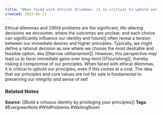 ```yaml
---
title: "When faced with ethical dilemmas, it is critical to uphold our principles, even if this comes at a cost"
created: 2023-06-11
---
```


Ethical dilemmas and [[Wild problems are the significant, life-altering decisions we encounter, where the outcomes are unclear, and each choice can significantly influence our identity and future]] often reveal a tension between our immediate desires and higher principles. Typically, we might define a rational decision as one where we choose the most desirable and feasible option, aka [[Narrow utilitarianism]]. However, this perspective may lead us to favor immediate gains over long-term [[Flourishing]], thereby risking a compromise of our principles. When faced with ethical dilemmas, it is critical to uphold our principles, even if this comes at a cost. The idea that our principles and core values are not for sale is fundamental to preserving our integrity and sense of self.

### Related Notes
**Source**: [[Build a virtuous identity by privileging your principles]]
**Tags**: #EvergreenNote #WildProblems #WaitingRoom 


